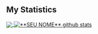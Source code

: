 ## **My Statistics**

<a href="https://github.com/JuraiAndou">
  <img align="center" src="https://github-readme-stats.vercel.app/api/top-langs/?username=JuraiAndou&theme=dark&hide_langs_below=1" />
</a>

<a href="https://github.com/JuraiAndou">
 <img align="center" src="https://github-readme-stats.vercel.app/api?username=JuraiAndou&show_icons=true&theme=dark&line_height=27" alt="**SEU NOME** github stats"/>
</a>

[website]: https://codedev.ga/
[twitter]: https://twitter.com/SEUTWITTER
[youtube]: https://www.youtube.com/user/SEUYOUTUBE/
[instagram]: https://www.instagram.com/SEUINSTAGRAM/
[linkedin
]: https://www.linkedin.com/in/SEULINKEDIN/
<br>
<!--
**JuraiAndou/JuraiAndou** is a ✨ _special_ ✨ repository because its `README.md` (this file) appears on your GitHub profile.

Here are some ideas to get you started:

- 🔭 I’m currently working on ...
- 🌱 I’m currently learning ...
- 👯 I’m looking to collaborate on ...
- 🤔 I’m looking for help with ...
- 💬 Ask me about ...
- 📫 How to reach me: ...
- 😄 Pronouns: ...
- ⚡ Fun fact: ...
-->
